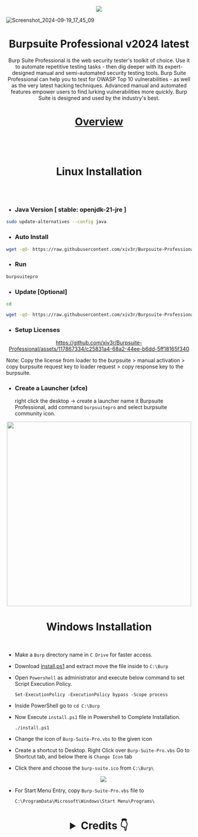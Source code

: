 <p align="center"> <img src="https://hits.seeyoufarm.com/api/count/incr/badge.svg?url=https%3A%2F%2Fgithub.com%2Fxiv3r%2FBurpsuite-Professional&count_bg=%2379C83D&title_bg=%23555555&icon=&icon_color=%23E7E7E7&title=%F0%9F%91%81%EF%B8%8F+++%F0%9F%91%81%EF%B8%8F&edge_flat=false">

![Screenshot_2024-09-19_17_45_09](https://github.com/user-attachments/assets/873ef98a-48e0-445b-b5dc-eb5959ad5b34)

# <h1 align="center"> Burpsuite Professional v2024 latest </h1>

<p align="center"> Burp Suite Professional is the web security tester's toolkit of choice. Use it to automate repetitive testing tasks - then dig deeper with its expert-designed manual and semi-automated security testing tools. Burp Suite Professional can help you to test for OWASP Top 10 vulnerabilities - as well as the very latest hacking techniques. Advanced manual and automated features empower users to find lurking vulnerabilities more quickly. Burp Suite is designed and used by the industry's best.</p>

<h1 align="center">

[Overview](https://portswigger.net/burp/pro)
 </h1>
 
<br></br>

<h1 align="center"> Linux Installation </h1>

<br></br>

- ### Java Version [ stable: openjdk-21-jre ] 
```sh
sudo update-alternatives --config java
```               
- ### Auto Install
```sh
wget -qO- https://raw.githubusercontent.com/xiv3r/Burpsuite-Professional/main/install.sh | sudo sh
```
- ### Run
```sh
burpsuitepro
```

- ### Update [Optional]
```sh
cd
```
```sh 
wget -qO- https://raw.githubusercontent.com/xiv3r/Burpsuite-Professional/refs/heads/main/update.sh | sudo sh
```
- ### Setup Licenses

<div align="center">
 
https://github.com/xiv3r/Burpsuite-Professional/assets/117867334/c25831a4-68a2-44ee-b6dd-5ff18165f340
</div>
 
Note: Copy the license from loader to the burpsuite > manual activation > copy burpsuite request key to loader request >  copy response key to the burpsuite.

- ### Create a Launcher (xfce)

     right click the desktop -> create a launcher name it Burpsuite Professional, add command `burpsuitepro` and select burpsuite community icon.

<div align="center">
 <img width="500" height="500" src="https://github.com/xiv3r/Burpsuite-Professional/blob/main/Launcher.jpg">
</div>

# <h1 align="center"> Windows Installation</h1>

<br>
 
- Make a `Burp` directory name in `C Drive` for faster access.

- Download [install.ps1](https://codeload.github.com/xiv3r/Burpsuite-Professional/zip/refs/heads/main) and extract move the file inside to `C:\Burp`

- Open `Powershell` as administrator and execute below command to set Script Execution Policy.


      Set-ExecutionPolicy -ExecutionPolicy bypass -Scope process

- Inside PowerShell go to `cd C:\Burp`

- Now Execute `install.ps1` file in Powershell to Complete Installation.

      ./install.ps1
 
- Change the icon of `Burp-Suite-Pro.vbs` to the given icon 

- Create a shortcut to Desktop. Right Click over `Burp-Suite-Pro.vbs` Go to Shortcut tab, and below there is `Change Icon` tab

- Click there and choose the `burp-suite.ico` from `C:\Burp\`

   <div align="center">
    
    <img src="https://user-images.githubusercontent.com/29830064/230825172-16c9cfba-4bca-46a4-86df-b352a4330b12.png">
</div>

- For Start Menu Entry, copy `Burp-Suite-Pro.vbs` file to 

      C:\ProgramData\Microsoft\Windows\Start Menu\Programs\


<h1 align="center" >


 <details><summary>Credits 👇</summary>


* Loader.jar 👉 [h3110w0r1d-y](https://github.com/h3110w0r1d-y/BurpLoaderKeygen)
* Modified 👉 [cyb3rzest](https://github.com/cyb3rzest/Burp-Suite-Pro)

</details>
</h1>
